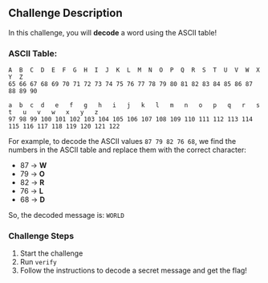 ## Challenge Description  
In this challenge, you will **decode** a word using the ASCII table!

### ASCII Table:

```
A  B  C  D  E  F  G  H  I  J  K  L  M  N  O  P  Q  R  S  T  U  V  W  X  Y  Z
65 66 67 68 69 70 71 72 73 74 75 76 77 78 79 80 81 82 83 84 85 86 87 88 89 90

a  b  c  d   e   f   g   h   i   j   k   l   m   n   o   p   q   r   s   t   u   v   w   x   y   z
97 98 99 100 101 102 103 104 105 106 107 108 109 110 111 112 113 114 115 116 117 118 119 120 121 122
```

For example, to decode the ASCII values `87 79 82 76 68`, we find the numbers in the ASCII table and replace them with the correct character: 
- 87 → **W**  
- 79 → **O**  
- 82 → **R**  
- 76 → **L**  
- 68 → **D**  

So, the decoded message is: `WORLD`

### Challenge Steps  
1. Start the challenge  
2. Run `verify`  
3. Follow the instructions to decode a secret message and get the flag!  

